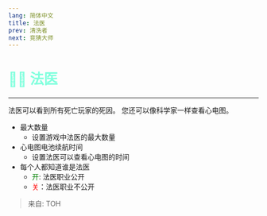 ```yaml
---
lang: 简体中文
title: 法医
prev: 清洗者
next: 竞猜大师
---
```


# <font color="#80ffdd">👨‍⚕️ <b>法医</b></font> <Badge text="Basic" type="tip" vertical="middle"/>

***

法医可以看到所有死亡玩家的死因。 您还可以像科学家一样查看心电图。

- 最大数量
  - 设置游戏中法医的最大数量
- 心电图电池续航时间
  - 设置法医可以查看心电图的时间
- 每个人都知道谁是法医
  - <font color=green>开</font>: 法医职业公开
  - <font color=red>关</font>：法医职业不公开

> 来自: TOH
